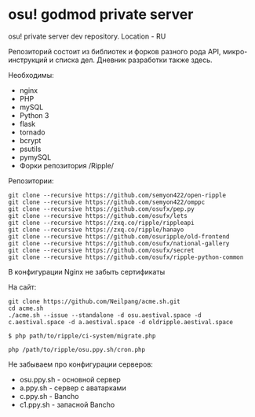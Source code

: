# osu! godmod private server
osu! private server dev repository.
Location - RU

Репозиторий состоит из библиотек и форков разного рода API, микро-инструкций и списка дел.
Дневник разработки также здесь.


Необходимы:
- nginx
- PHP
- mySQL
- Python 3
- flask
- tornado
- bcrypt 
- psutils
- pymySQL
- Форки репозитория /Ripple/

Репозитории:
```
git clone --recursive https://github.com/semyon422/open-ripple
git clone --recursive https://github.com/semyon422/omppc
git clone --recursive https://github.com/osufx/pep.py
git clone --recursive https://github.com/osufx/lets
git clone --recursive https://zxq.co/ripple/rippleapi
git clone --recursive https://zxq.co/ripple/hanayo
git clone --recursive https://github.com/osuripple/old-frontend
git clone --recursive https://github.com/osufx/national-gallery
git clone --recursive https://github.com/osufx/secret
git clone --recursive https://github.com/osufx/ripple-python-common
```

В конфигурации Nginx не забыть сертификаты

На сайт:
```
git clone https://github.com/Neilpang/acme.sh.git
cd acme.sh
./acme.sh --issue --standalone -d osu.aestival.space -d c.aestival.space -d a.aestival.space -d oldripple.aestival.space
```

```
$ php path/to/ripple/ci-system/migrate.php
```

```
php /path/to/ripple/osu.ppy.sh/cron.php
```

Не забываем про конфигурации серверов:
- osu.ppy.sh - основной сервер
- a.ppy.sh - сервер с аватарками
- c.ppy.sh - Bancho
- c1.ppy.sh - запасной Bancho
